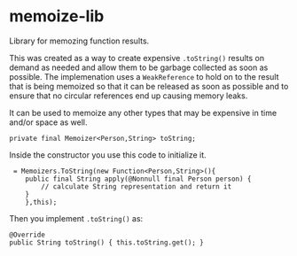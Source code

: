 # memoize-lib
Library for memozing function results.

This was created as a way to create expensive `.toString()` results on demand as needed and allow them to be garbage collected as soon as possible. The implemenation uses a `WeakReference` to hold on to the result that is being memoized so that it can be released as soon as possible and to ensure that no circular references end up causing memory leaks.

It can be used to memoize any other types that may be expensive in time and/or space as well.

```
private final Memoizer<Person,String> toString;
```
Inside the constructor you use this code to initialize it.
```
 = Memoizers.ToString(new Function<Person,String>(){
	public final String apply(@Nonnull final Person person) {
		// calculate String representation and return it
	}
	},this);
```
Then you implement `.toString()` as:
```
@Override
public String toString() { this.toString.get(); }
```
